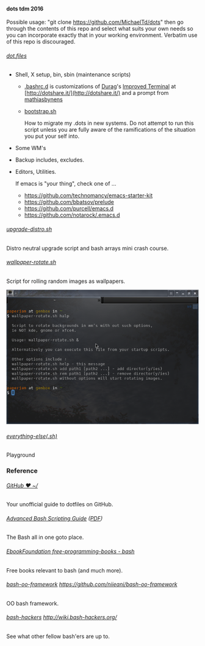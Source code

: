 #### dots tdm 2016

  Possible usage: "git clone https://github.com/MichaelTd/dots" then go through the contents of this repo and select what suits your own needs so you can incorporate exactly that in your working environment. Verbatim use of this repo is discouraged.

###### [dot.files](dot.files)
* Shell, X setup, bin, sbin (maintenance scripts)

  * [.bashrc.d](dot.files/.bashrc.d) is customizations of [Durag](http://dotshare.it/~Durag/)'s [Improved Terminal](http://dotshare.it/dots/1027/) at [http://dotshare.it/](http://dotshare.it/) and a prompt from [mathiasbynens](https://github.com/mathiasbynens/dotfiles)

  * [bootstrap.sh](bootstrap.sh)

    How to migrate my .dots in new systems. Do not attempt to run this script unless you are fully aware of the ramifications of the situation you put your self into.

* Some WM's
* Backup includes, excludes.
* Editors, Utilities.

  If emacs is "your thing", check one of ...
    * https://github.com/technomancy/emacs-starter-kit
    * https://github.com/bbatsov/prelude
    * https://github.com/purcell/emacs.d
    * https://github.com/notarock/.emacs.d

###### [upgrade-distro.sh](dot.files/sbin/upgrade-distro.sh)
Distro neutral upgrade script and bash arrays mini crash course.

###### [wallpaper-rotate.sh](dot.files/bin/wallpaper-rotate.sh)
Script for rolling random images as wallpapers.

![wallpaper-rotate.sh](wpr.png "Help screen")

###### [everything-else(.sh)](#)
Playground

### Reference
###### [GitHub ❤ ~/](https://dotfiles.github.io/)
Your unofficial guide to dotfiles on GitHub.

###### [Advanced Bash Scripting Guide](http://www.tldp.org/LDP/abs/html/abs-guide.html) ([PDF](http://www.tldp.org/LDP/abs/abs-guide.pdf))
The Bash all in one goto place.

###### [EbookFoundation free-programming-books - bash](https://github.com/EbookFoundation/free-programming-books/blob/master/free-programming-books.md#bash)
Free books relevant to bash (and much more).

###### [bash-oo-framework](https://github.com/niieani/bash-oo-framework) https://github.com/niieani/bash-oo-framework
OO bash framework.

###### [bash-hackers](http://wiki.bash-hackers.org/) http://wiki.bash-hackers.org/
See what other fellow bash'ers are up to.
